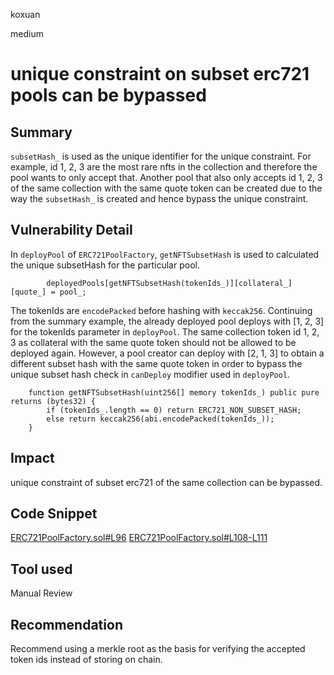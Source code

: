koxuan

medium

# unique constraint on subset erc721 pools can be bypassed

## Summary
`subsetHash_` is used as the unique identifier for the unique constraint. For example, id 1, 2, 3 are the most rare nfts in the collection and therefore the pool wants to only accept that. Another pool that also only accepts id 1, 2, 3 of the same collection with the same quote token can be created due to the way the `subsetHash_` is created and hence bypass the unique constraint. 

## Vulnerability Detail
In `deployPool` of `ERC721PoolFactory`, `getNFTSubsetHash` is used to calculated the unique subsetHash for the particular pool.

```solidity
        deployedPools[getNFTSubsetHash(tokenIds_)][collateral_][quote_] = pool_;
```

The tokenIds are `encodePacked` before hashing with `keccak256`. Continuing from the summary example, the already deployed pool deploys with [1, 2, 3] for the tokenIds parameter in `deployPool`. The same collection token id 1, 2, 3 as collateral with the same quote token should not be allowed to be deployed again. However, a pool creator can deploy with [2, 1, 3] to obtain a different subset hash with the same quote token in order to bypass the unique subset hash check in `canDeploy` modifier used in `deployPool`. 
```solidity
    function getNFTSubsetHash(uint256[] memory tokenIds_) public pure returns (bytes32) {
        if (tokenIds_.length == 0) return ERC721_NON_SUBSET_HASH;
        else return keccak256(abi.encodePacked(tokenIds_));
    }
```

## Impact
unique constraint of subset erc721 of the same collection can be bypassed.

## Code Snippet
[ERC721PoolFactory.sol#L96](https://github.com/sherlock-audit/2023-01-ajna/blob/main/contracts/src/ERC721PoolFactory.sol#L96)
[ERC721PoolFactory.sol#L108-L111](https://github.com/sherlock-audit/2023-01-ajna/blob/main/contracts/src/ERC721PoolFactory.sol#L108-L111)

## Tool used

Manual Review

## Recommendation

Recommend using a merkle root as the basis for verifying the accepted token ids instead of storing on chain.
